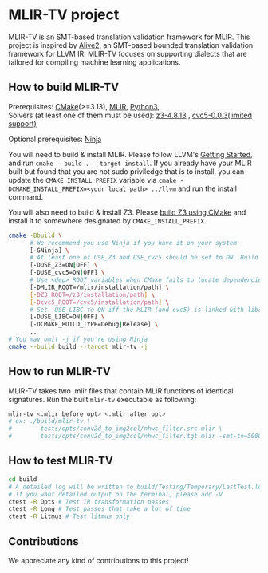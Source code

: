 # MLIR-TV project

MLIR-TV is an SMT-based translation validation framework for MLIR.
This project is inspired by [Alive2](https://github.com/aliveToolkit/alive2), an SMT-based bounded translation validation framework for LLVM IR.
MLIR-TV focuses on supporting dialects that are tailored for compiling machine learning applications.

## How to build MLIR-TV

Prerequisites: [CMake](https://cmake.org/download/)(>=3.13),
[MLIR](https://github.com/llvm/llvm-project),
[Python3](https://www.python.org/downloads/),  
Solvers (at least one of them must be used):
[z3-4.8.13](https://github.com/Z3Prover/z3/releases/tag/z3-4.8.13) ,
[cvc5-0.0.3(limited support)](https://github.com/cvc5/cvc5/releases/tag/cvc5-0.0.3)

Optional prerequisites: [Ninja](https://ninja-build.org/)  

You will need to build & install MLIR.
Please follow LLVM's [Getting Started](https://llvm.org/docs/GettingStarted.html#getting-the-source-code-and-building-llvm), and run `cmake --build . --target install`.
If you already have your MLIR built but found that you are not sudo priviledge that is to install, you can update the `CMAKE_INSTALL_PREFIX` variable via
`cmake -DCMAKE_INSTALL_PREFIX=<your local path> ../llvm` and run the install command.

You will also need to build & install Z3.
Please [build Z3 using CMake](https://github.com/Z3Prover/z3/blob/master/README-CMake.md) and install it to somewhere designated by `CMAKE_INSTALL_PREFIX`.

```bash
cmake -Bbuild \
      # We recommend you use Ninja if you have it on your system
      [-GNinja] \
      # At least one of USE_Z3 and USE_cvc5 should be set to ON. Build will fail otherwise.
      [-DUSE_Z3=ON|OFF] \
      [-DUSE_cvc5=ON|OFF] \
      # Use <dep>_ROOT variables when CMake fails to locate dependencies on its own
      [-DMLIR_ROOT=/mlir/installation/path] \
      [-DZ3_ROOT=/z3/installation/path] \
      [-Dcvc5_ROOT=/cvc5/installation/path] \
      # Set -USE_LIBC to ON iff the MLIR (and cvc5) is linked with libc++
      [-DUSE_LIBC=ON|OFF] \
      [-DCMAKE_BUILD_TYPE=Debug|Release] \
      ..
# You may omit -j if you're using Ninja
cmake --build build --target mlir-tv -j
```

## How to run MLIR-TV

MLIR-TV takes two .mlir files that contain MLIR functions of identical signatures.
Run the built `mlir-tv` executable as following:
```bash
mlir-tv <.mlir before opt> <.mlir after opt>
# ex: ./build/mlir-tv \
#        tests/opts/conv2d_to_img2col/nhwc_filter.src.mlir \
#        tests/opts/conv2d_to_img2col/nhwc_filter.tgt.mlir -smt-to=5000
```

## How to test MLIR-TV
```bash
cd build
# A detailed log will be written to build/Testing/Temporary/LastTest.log
# If you want detailed output on the terminal, please add -V
ctest -R Opts # Test IR transformation passes
ctest -R Long # Test passes that take a lot of time
ctest -R Litmus # Test litmus only
```

## Contributions

We appreciate any kind of contributions to this project!
